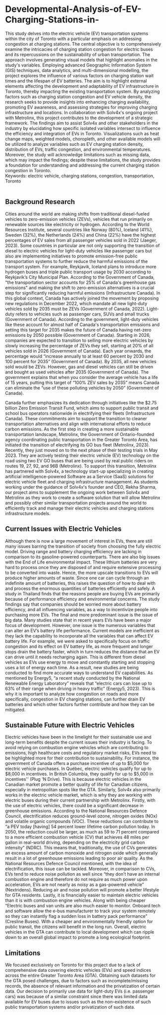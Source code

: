 # Developmental-Analysis-of-EV-Charging-Stations-in-

This study delves into the electric vehicle (EV) transportation systems within the city of Toronto with a particular emphasis on addressing congestion at charging stations. The central objective is to comprehensively examine the intricacies of charging station congestion for electric buses and its repercussions on the sustainability of urban transportation. The approach involves generating visual models that highlight anomalies in the study's variables. Employing advanced Geographic Information System (GIS) techniques, data analytics, and multi-dimensional modelling, the project explores the influence of various factors on charging station wait times and the lifespan of EV batteries. The aim is to highlight external elements affecting the development and adaptability of EV infrastructure in Toronto, thereby impacting the existing transportation system. By analyzing factors such as charging station congestion and EV vehicle density, the research seeks to provide insights into enhancing charging availability, promoting EV awareness, and assessing strategies for improving charging infrastructure and locations. In collaboration with Solv4x's ongoing project with Metrolinx, this project contributes to the development of a strategic framework. The findings aim to assist Solv4x and other stakeholders in the industry by elucidating how specific isolated variables intersect to influence the efficiency and integration of EVs in Toronto. Visualizations such as heat change maps, weighted models, choropleth, and other available models will be utilized to analyze variables such as EV charging station density, distribution of EVs, traffic congestion, and environmental temperatures. Moreover, the study will acknowledge limitations such as missing data, which may impact the findings; despite these limitations, the study provides a foundation for understanding and addressing the current charging station congestion in Toronto.<br />
Keywords: electric vehicle, charging stations, congestion, transportation, Toronto <br />
<br />


## Background Research<br />

Cities around the world are making shifts from traditional diesel-fueled vehicles to zero-emission vehicles (ZEVs), vehicles that run primarily on renewable sources like electricity or hydrogen. According to the World Resources Institute, several countries like Norway (80%), Iceland (41%), Sweden (32%), the Netherlands (24%) and China (22%) have the highest percentages of EV sales from all passenger vehicles sold in 2022 (Jaeger, 2023). Some countries in particular are not only supporting the transition of diesel to electric vehicles for light-duty vehicles like passenger cars but also are implementing initiatives to promote emission-free public transportation systems to further reduce the harmful emissions of the transport system. For example, Reykjavik, Iceland plans to introduce more hydrogen buses and triple public transport usage by 2030 according to Reykjavik’s City Municipal Plan. According to the Government of Canada, "the transportation sector accounts for 25% of Canada's greenhouse gas emissions" and making the shift to zero-emission alternatives is a crucial step for significantly reducing harmful emissions (Infrastructure Canada). In this global context, Canada has actively joined the movement by proposing new regulations in December 2022, which mandate all new light-duty vehicles sold by 2035 must be ZEVs (Government of Canada, 2022). Light-duty refers to vehicles such as passenger cars, SUVs and small trucks (Government of Canada). According to the government, light-duty vehicles like these account for almost half of Canada's transportation emissions and setting this target for 2035 makes the future of Canada having net-zero emissions by 2050 possible (Government of Canada). Starting in 2026, companies are expected to transition to selling more electric vehicles by slowly increasing the percentage of ZEVs they sell, starting at 20% of all vehicles sold in 2026 (Government of Canada). Each year onwards, the percentage would “increase annually to at least 60 percent by 2030 and 100 percent for 2035” (Government of Canada). By 2035, all new vehicles sold would be ZEVs. However, gas and diesel vehicles can still be driven and bought as used vehicles after 2035 (Government of Canada). The government explains that when you consider the average vehicle has a life of 15 years, putting this target of “100% ZEV sales by 2035” means Canada can eliminate the “use of these polluting vehicles by 2050” (Government of Canada).<br />

Canada further emphasizes its dedication through initiatives like the $2.75 billion Zero Emission Transit Fund, which aims to support public transit and school bus operators nationwide in electrifying their fleets (Infrastructure Canada). These commitments aim to support the transition to cleaner transportation alternatives and align with international efforts to reduce carbon emissions. As the first step in creating a more sustainable transportation landscape, Metrolinx, the Government of Ontario-founded agency coordinating public transportation in the Greater Toronto Area, has initiated the transition of electrifying its GO bus fleet (Metrolinx, 2023). Recently, they just moved on to the next phase of their testing trials in May 2023. They are actively testing their electric vehicle (EV) technology on the road using two EV GO buses that are being used by real public riders on routes 19, 27, 92, and 96B (Metrolinx). To support this transition, Metrolinx has partnered with Solv4x, a technology start-up specializing in creating artificial intelligence-powered Software as a Service (SaaS) solutions for electric vehicle fleet and charging infrastructure management. As students working under the guidance of Solv4x's founder and CEO, Rekha Sharma, our project aims to supplement the ongoing work between Solv4x and Metrolinx as they work to create a software solution that will allow Metrolinx and possibly other similar transportation projects around the world to efficiently track and manage their electric vehicles and charging stations infrastructure models.<br />

## Current Issues with Electric Vehicles<br />
Although there is now a large movement of interest in EVs, there are still many issues barring the transition of society from choosing the fully electric model. Driving range and battery charging efficiency are lacking in comparison to its gasoline-powered counterparts. There are also big issues with the End of Life environmental impact. These lithium batteries are very hard to process once they are disposed of and require extensive processing to be converted into waste. Hence, the more upscale transitions to EVs will produce higher amounts of waste. Since one car can cycle through an indefinite amount of batteries, this raises the question of how to deal with and process the enormous quantities of batteries efficiently and safely. A study in Thailand finds that the reasons people are buying EVs are primarily because of performance efficiency and environmental concerns. The study findings say that companies should be worried more about battery efficiency, and all influencing variables, as a way to incentivize people into purchasing more EVs. The final and more predominant issue is the issue of big data. Many studies state that in recent years EVs have been a major focus of development. However, one issue is the numerous variables that can alter an EV’s battery life performance. Current models are inefficient as they lack the capability to incorporate all the variables that can affect EV battery life. For example, we were asked to specifically focus on traffic congestion and its effect on EV battery life, as more frequent and longer stops drain the battery faster, which in turn reduces the distance that an EV can drive until it needs recharging again. This is different from diesel vehicles as EVs use energy to move and constantly starting and stopping uses a lot of energy each time. As a result, new studies are being conducted to find more accurate ways to understand EV capabilities. As mentioned by Energy5, “a recent study conducted by the National Renewable Energy Laboratory” reveals that “electric cars can lose up to 63% of their range when driving in heavy traffic” (Energy5, 2023). This is why it is important to analyze how congestion on roads and more specifically, congestion in EV charging stations, can further drain EV batteries and which other factors further contribute and how they can be mitigated.<br />

## Sustainable Future with Electric Vehicles<br />
Electric vehicles have been in the limelight for their sustainable use and long-term benefits despite the current issues their industry is facing. To avoid relying on combustion engine vehicles which are contributing to emissions, high healthcare costs and regulatory market risks, EVs need to be highlighted more for their contribution to sustainability. For instance, the government of Canada offers a purchase incentive of up to $5,000 for electric vehicle purchases. In Québec, electric vehicles qualify for up to $8,000 in incentives. In British Columbia, they qualify for up to $5,000 in incentives'' (Plug 'N Drive).  This is because electric vehicles in the Canadian market promote a better quality of life for Canadian citizens, especially in metropolitan spots like the GTA. Similarly, Solv4x also primarily works in the electric vehicle market, which is why they are working with electric buses during their current partnership with Metrolinx. Firstly, with the use of electric vehicles, there could be a significant decrease in greenhouse emissions. According to the National Resources Defence Council, electrification reduces ground-level ozone, nitrogen oxides (NOx) and volatile organic compounds (VOC). These reductions can contribute to “a PEV today [having] 54 percent lower lifetime carbon pollution today. In 2050, the reduction could be larger, as much as 59 to 71 percent compared to a more efficient combustion vehicle (CV) that achieves 48 miles per gallon in real-world driving, depending on the electricity grid carbon intensity” (NDRC). This means that, traditionally, the use of CVs generates an excess amount of carbon monoxide and nitrogen oxide which generally result in a lot of greenhouse emissions leading to poor air quality. As the National Resources Defence Council mentioned, with the idea of electrification, this issue can be tackled. Moreover, in comparison to CVs, EVs tend to reduce noise pollution as well since “they don’t have an internal combustion engine and therefore do not require as much power upon acceleration, EVs are not nearly as noisy as a gas-powered vehicle” (Nextridens). Reducing air and noise pollution will promote a better lifestyle for GTA residents. Lastly, it is financially easier to maintain electric vehicles than it is with combustion engine vehicles. Along with being cheaper “Electric buses and van units are also much easier to monitor. Onboard tech and software allow the e-bus manufacturer to track your system remotely so they can instantly flag a sudden loss in battery pack performance” (Cresline Buses). With a cheaper and environmentally friendly option for public transit, the citizens will benefit in the long run. Overall, electric vehicles in the GTA can contribute to local development which can ripple down to an overall global impact to promote a long ecological footprint.<br />

## Limitations<br />
We focused exclusively on Toronto for this project due to a lack of comprehensive data covering electric vehicles (EVs) and speed indices across the entire Greater Toronto Area (GTA). Obtaining such datasets for the GTA posed challenges, due to factors such as incomplete/missing records, the absence of relevant information and the privatization of certain data. Our decision to primarily use data for light-duty EVs (i.e. passenger cars) was because of a similar constraint since there was limited data available for EV buses due to issues such as the non-existence of such public transportation systems and/or privatization of such data. <br />
